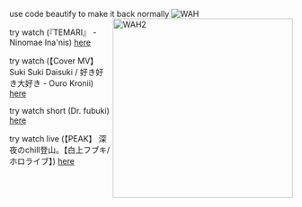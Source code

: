 use code beautify to make it back normally
<img align="right" alt="WAH2" src="https://i.giphy.com/3o7btMCltyDvSgF92E.webp" width="320px" />
![WAH](https://media.tenor.com/DTf5chPXnqoAAAAd/anime.gif)

try watch (『TEMARI』 - Ninomae Ina'nis)
[here](https://youtube-embed.edgeone.app/?v=LtTO1HMGjqA&si=a&t=0&lapse=0:00%20peak%20music,2:30%20WAH,3:20-DANG!)


try watch (【Cover MV】Suki Suki Daisuki / 好き好き大好き - Ouro Kronii)
[here](https://youtube-embed.edgeone.app/?v=O5h6haVYSYQ&start_radio=1)


try watch short (Dr. fubuki)
[here](https://youtube-embed.edgeone.app/?v=uHlV0Od4COo)


try watch live (【PEAK】 深夜のchill登山。【白上フブキ/ホロライブ】)
[here](https://youtube-embed.edgeone.app/?v=ntz32oXmvCw)
